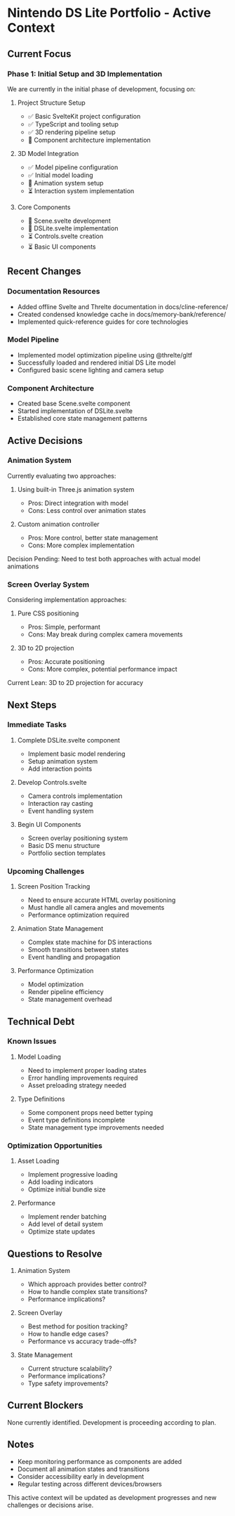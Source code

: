# Nintendo DS Lite Portfolio - Active Context

## Current Focus

### Phase 1: Initial Setup and 3D Implementation

We are currently in the initial phase of development, focusing on:

1. Project Structure Setup
   - ✅ Basic SvelteKit project configuration
   - ✅ TypeScript and tooling setup
   - ✅ 3D rendering pipeline setup
   - 🔄 Component architecture implementation

2. 3D Model Integration
   - ✅ Model pipeline configuration
   - ✅ Initial model loading
   - 🔄 Animation system setup
   - ⏳ Interaction system implementation

3. Core Components
   - 🔄 Scene.svelte development
   - 🔄 DSLite.svelte implementation
   - ⏳ Controls.svelte creation
   - ⏳ Basic UI components

## Recent Changes

### Documentation Resources

- Added offline Svelte and Threlte documentation in docs/cline-reference/
- Created condensed knowledge cache in docs/memory-bank/reference/
- Implemented quick-reference guides for core technologies

### Model Pipeline

- Implemented model optimization pipeline using @threlte/gltf
- Successfully loaded and rendered initial DS Lite model
- Configured basic scene lighting and camera setup

### Component Architecture

- Created base Scene.svelte component
- Started implementation of DSLite.svelte
- Established core state management patterns

## Active Decisions

### Animation System

Currently evaluating two approaches:

1. Using built-in Three.js animation system
   - Pros: Direct integration with model
   - Cons: Less control over animation states

2. Custom animation controller
   - Pros: More control, better state management
   - Cons: More complex implementation

Decision Pending: Need to test both approaches with actual model animations

### Screen Overlay System

Considering implementation approaches:

1. Pure CSS positioning
   - Pros: Simple, performant
   - Cons: May break during complex camera movements

2. 3D to 2D projection
   - Pros: Accurate positioning
   - Cons: More complex, potential performance impact

Current Lean: 3D to 2D projection for accuracy

## Next Steps

### Immediate Tasks

1. Complete DSLite.svelte component
   - Implement basic model rendering
   - Setup animation system
   - Add interaction points

2. Develop Controls.svelte
   - Camera controls implementation
   - Interaction ray casting
   - Event handling system

3. Begin UI Components
   - Screen overlay positioning system
   - Basic DS menu structure
   - Portfolio section templates

### Upcoming Challenges

1. Screen Position Tracking
   - Need to ensure accurate HTML overlay positioning
   - Must handle all camera angles and movements
   - Performance optimization required

2. Animation State Management
   - Complex state machine for DS interactions
   - Smooth transitions between states
   - Event handling and propagation

3. Performance Optimization
   - Model optimization
   - Render pipeline efficiency
   - State management overhead

## Technical Debt

### Known Issues

1. Model Loading
   - Need to implement proper loading states
   - Error handling improvements required
   - Asset preloading strategy needed

2. Type Definitions
   - Some component props need better typing
   - Event type definitions incomplete
   - State management type improvements needed

### Optimization Opportunities

1. Asset Loading
   - Implement progressive loading
   - Add loading indicators
   - Optimize initial bundle size

2. Performance
   - Implement render batching
   - Add level of detail system
   - Optimize state updates

## Questions to Resolve

1. Animation System
   - Which approach provides better control?
   - How to handle complex state transitions?
   - Performance implications?

2. Screen Overlay
   - Best method for position tracking?
   - How to handle edge cases?
   - Performance vs accuracy trade-offs?

3. State Management
   - Current structure scalability?
   - Performance implications?
   - Type safety improvements?

## Current Blockers

None currently identified. Development is proceeding according to plan.

## Notes

- Keep monitoring performance as components are added
- Document all animation states and transitions
- Consider accessibility early in development
- Regular testing across different devices/browsers

This active context will be updated as development progresses and new challenges or decisions arise.
